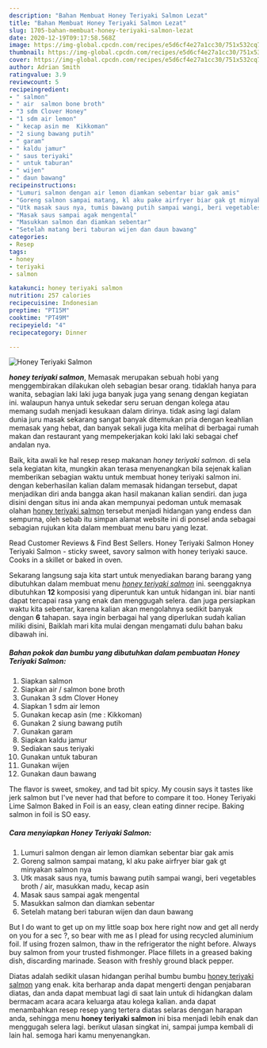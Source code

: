 ```yaml
---
description: "Bahan Membuat Honey Teriyaki Salmon Lezat"
title: "Bahan Membuat Honey Teriyaki Salmon Lezat"
slug: 1705-bahan-membuat-honey-teriyaki-salmon-lezat
date: 2020-12-19T09:17:58.568Z
image: https://img-global.cpcdn.com/recipes/e5d6cf4e27a1cc30/751x532cq70/honey-teriyaki-salmon-foto-resep-utama.jpg
thumbnail: https://img-global.cpcdn.com/recipes/e5d6cf4e27a1cc30/751x532cq70/honey-teriyaki-salmon-foto-resep-utama.jpg
cover: https://img-global.cpcdn.com/recipes/e5d6cf4e27a1cc30/751x532cq70/honey-teriyaki-salmon-foto-resep-utama.jpg
author: Adrian Smith
ratingvalue: 3.9
reviewcount: 5
recipeingredient:
- " salmon"
- " air  salmon bone broth"
- "3 sdm Clover Honey"
- "1 sdm air lemon"
- " kecap asin me  Kikkoman"
- "2 siung bawang putih"
- " garam"
- " kaldu jamur"
- " saus teriyaki"
- " untuk taburan"
- " wijen"
- " daun bawang"
recipeinstructions:
- "Lumuri salmon dengan air lemon diamkan sebentar biar gak amis"
- "Goreng salmon sampai matang, kl aku pake airfryer biar gak gt minyakan salmon nya"
- "Utk masak saus nya, tumis bawang putih sampai wangi, beri vegetables broth / air, masukkan madu, kecap asin"
- "Masak saus sampai agak mengental"
- "Masukkan salmon dan diamkan sebentar"
- "Setelah matang beri taburan wijen dan daun bawang"
categories:
- Resep
tags:
- honey
- teriyaki
- salmon

katakunci: honey teriyaki salmon 
nutrition: 257 calories
recipecuisine: Indonesian
preptime: "PT15M"
cooktime: "PT49M"
recipeyield: "4"
recipecategory: Dinner

---
```



![Honey Teriyaki Salmon](https://img-global.cpcdn.com/recipes/e5d6cf4e27a1cc30/751x532cq70/honey-teriyaki-salmon-foto-resep-utama.jpg)

<b><i>honey teriyaki salmon</i></b>, Memasak merupakan sebuah hobi yang menggembirakan dilakukan oleh sebagian besar orang. tidaklah hanya para wanita, sebagian laki laki juga banyak juga yang senang dengan kegiatan ini. walaupun hanya untuk sekedar seru seruan dengan kolega atau memang sudah menjadi kesukaan dalam dirinya. tidak asing lagi dalam dunia juru masak sekarang sangat banyak ditemukan pria dengan keahlian memasak yang hebat, dan banyak sekali juga kita melihat di berbagai rumah makan dan restaurant yang mempekerjakan koki laki laki sebagai chef andalan nya.

Baik, kita awali ke hal resep resep makanan <i>honey teriyaki salmon</i>. di sela sela kegiatan kita, mungkin akan terasa menyenangkan bila sejenak kalian memberikan sebagian waktu untuk membuat honey teriyaki salmon ini. dengan keberhasilan kalian dalam memasak hidangan tersebut, dapat menjadikan diri anda bangga akan hasil makanan kalian sendiri. dan juga disini dengan situs ini anda akan mempunyai pedoman untuk memasak olahan <u>honey teriyaki salmon</u> tersebut menjadi hidangan yang endess dan sempurna, oleh sebab itu simpan alamat website ini di ponsel anda sebagai sebagian rujukan kita dalam membuat menu baru yang lezat.

Read Customer Reviews &amp; Find Best Sellers. Honey Teriyaki Salmon Honey Teriyaki Salmon - sticky sweet, savory salmon with honey teriyaki sauce. Cooks in a skillet or baked in oven.


Sekarang langsung saja kita start untuk menyediakan barang barang yang dibutuhkan dalam membuat menu <u><i>honey teriyaki salmon</i></u> ini. seenggaknya dibutuhkan <b>12</b> komposisi yang diperuntuk kan untuk hidangan ini. biar nanti dapat tercapai rasa yang enak dan menggugah selera. dan juga persiapkan waktu kita sebentar, karena kalian akan mengolahnya sedikit banyak dengan <b>6</b> tahapan. saya ingin berbagai hal yang diperlukan sudah kalian miliki disini, Baiklah mari kita mulai dengan mengamati dulu bahan baku dibawah ini.

<!--inarticleads1-->

##### Bahan pokok dan bumbu yang dibutuhkan dalam pembuatan Honey Teriyaki Salmon:

1. Siapkan  salmon
1. Siapkan  air / salmon bone broth
1. Gunakan 3 sdm Clover Honey
1. Siapkan 1 sdm air lemon
1. Gunakan  kecap asin (me : Kikkoman)
1. Gunakan 2 siung bawang putih
1. Gunakan  garam
1. Siapkan  kaldu jamur
1. Sediakan  saus teriyaki
1. Gunakan  untuk taburan
1. Gunakan  wijen
1. Gunakan  daun bawang


The flavor is sweet, smokey, and tad bit spicy. My cousin says it tastes like jerk salmon but I&#39;ve never had that before to compare it too. Honey Teriyaki Lime Salmon Baked in Foil is an easy, clean eating dinner recipe. Baking salmon in foil is SO easy. 

<!--inarticleads2-->

##### Cara menyiapkan Honey Teriyaki Salmon:

1. Lumuri salmon dengan air lemon diamkan sebentar biar gak amis
1. Goreng salmon sampai matang, kl aku pake airfryer biar gak gt minyakan salmon nya
1. Utk masak saus nya, tumis bawang putih sampai wangi, beri vegetables broth / air, masukkan madu, kecap asin
1. Masak saus sampai agak mengental
1. Masukkan salmon dan diamkan sebentar
1. Setelah matang beri taburan wijen dan daun bawang


But I do want to get up on my little soap box here right now and get all nerdy on you for a sec ?, so bear with me as I plead for using recycled aluminium foil. If using frozen salmon, thaw in the refrigerator the night before. Always buy salmon from your trusted fishmonger. Place fillets in a greased baking dish, discarding marinade. Season with freshly ground black pepper. 

Diatas adalah sedikit ulasan hidangan perihal bumbu bumbu <u>honey teriyaki salmon</u> yang enak. kita berharap anda dapat mengerti dengan penjabaran diatas, dan anda dapat membuat lagi di saat lain untuk di hidangkan dalam bermacam acara acara keluarga atau kolega kalian. anda dapat menambahkan resep resep yang tertera diatas selaras dengan harapan anda, sehingga menu <b>honey teriyaki salmon</b> ini bisa menjadi lebih enak dan menggugah selera lagi. berikut ulasan singkat ini, sampai jumpa kembali di lain hal. semoga hari kamu menyenangkan.
